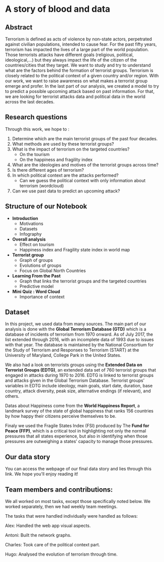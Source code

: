 # A story of blood and data

## Abstract 
Terrorism is defined as acts of violence by non-state actors, perpetrated against civilian populations, intended to cause fear. For the past fifty years, terrorism has impacted the lives of a large part of the world population. Those terrorists attacks have different goals (religious, political, ideological,...) but they always impact the life of the citizen of the countries/cities that they target. We want to study and try to understand what are the factors behind the formation of terrorist groups. Terrorism is closely related to the political context of a given country and/or region. With our work, we want to raise awareness on what makes a terrorist group emerge and profer. In the last part of our analysis, we created a model to try to predict a possible upcoming attack based on past information. For that, we are looking for terrorist attacks data and political data in the world across the last decades. 


## Research questions
Through this work, we hope to :

1. Determine which are the main terrorist groups of the past four decades.
2. What methods are used by these terrorist groups?
3. What is the impact of terrorism on the targeted countries?
    - On the tourism
    - On the happiness and fragility index
4. What are the ideologies and motives of the terrorist groups across time?
5. Is there different ages of terrorism?
6. In which political context are the attacks performed?
    - Can we guess the political context with only information about terrorism (wordcloud)
7. Can we use past data to predict an upcoming attack?

## Structure of our Notebook

- **Introduction**
    - Motivations 
    - Datasets
    - Infography
- **Overall analysis**
    - Effect on tourism
    - Happiness index and Fragility state index in world map
- **Terrorist group**
    - Graph of groups
    - Evolutions of groups
    - Focus on Global North Countries
- **Learning From the Past**
    - Graph that links the terrorist groups and the targeted countries
    - Predictive model
- **Mini Quiz : Word Cloud**
    - Importance of context

## Dataset
In this project, we used data from many sources. 
The main part of our analysis is done with the **Global Terrorism Database (GTD)** which is a database of incidents of terrorism from 1970 onward. As of July 2017, the list extended through 2016, with an incomplete data of 1993 due to issues with that year. The database is maintained by the National Consortium for the Study of Terrorism and Responses to Terrorism (START) at the University of Maryland, College Park in the United States. 

We also had a look on terrorists groups using the **Extended Data on Terrorist Groups (EDTG)**, an extended data set of 760 terrorist groups that engaged in attacks during 1970 to 2016. EDTG is linked to terrorist groups and attacks given in the Global Terrorism Database. Terrorist groups’ variables in EDTG include ideology, main goals, start date, duration, base country, attack diversity, peak size, alternative endings (if relevant), and others.

Datas about Happiness come from the **World Happiness Report**, a landmark survey of the state of global happiness that ranks 156 countries by how happy their citizens perceive themselves to be. 

Finaly we used the Fragile States Index (FSI) produced by The **Fund for Peace (FFP)**, which is a critical tool in highlighting not only the normal pressures that all states experience, but also in identifying when those pressures are outweighing a states’ capacity to manage those pressures.

## Our data story
You can access the webpage of our final data story and lies through this link. We hope you'll enjoy reading it!

## Team members and contributions:
We all worked on most tasks, except those specifically noted below. We worked separately, then we had weekly team meetings.

The tasks that were handled individually were handled as follows:

Alex: Handled the web app visual aspects.

Antoni: Built the network graphs.

Charles: Took care of the political context part.

Hugo: Analysed the evolution of terrorism through time.
